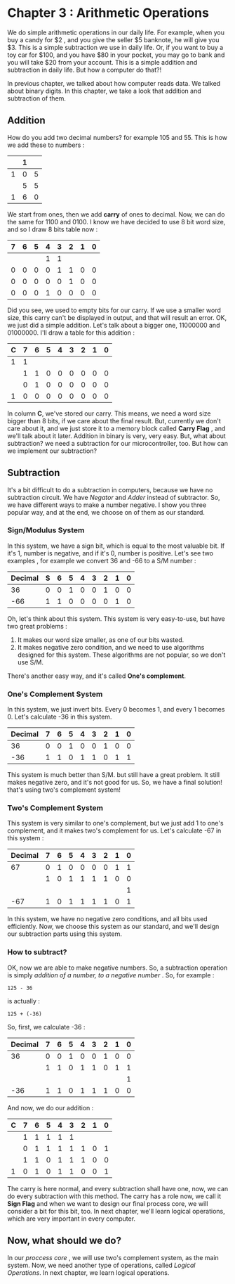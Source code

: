 # Chapter 3 : Arithmetic Operations
We do simple arithmetic operations in our daily life. For example, when you buy a candy for $2 , and you give the seller $5 banknote, he will give you $3. This is a simple subtraction we use in daily life. Or, if you want to buy a toy car for $100, and you have $80 in your pocket, you may go to bank and you will take $20 from your account. This is a simple addition and subtraction in daily life. But how a computer do that?! 

In previous chapter, we talked about how computer reads data. We talked about binary digits. In this chapter, we take a look that addition and subtraction of them. 

## Addition
How do you add two decimal numbers? for example 105 and 55. This is how we add these to numbers :

|   | 1   |    |
|---|:---:|---:|
|1  | 0   | 5  |
|   | 5   | 5  |
|1  | 6   | 0  |

We start from ones, then we add **carry** of ones to decimal. Now, we can do the same for 1100 and 0100. I know we have decided to use 8 bit word size, and so I draw 8 bits table now :

|7  |6    |5    |4    |3    |2    |1    |0  |
|---|:---:|:---:|:---:|:---:|:---:|:---:|--:|
|   |     |     |1    |1    |     |     |   |
|0|0|0|0|1|1|0|0|
|0|0|0|0|0|1|0|0|
|0|0|0|1|0|0|0|0|

Did you see, we used to empty bits for our carry. If we use a smaller word size, this carry can't be displayed in output, and that will result an error. OK, we just did a simple addition. Let's talk about a bigger one, 11000000 and 01000000. I'll draw a table for this addition :

|C  |7    |6    |5    |4    |3    |2    |1    |0   |
|---|:---:|:---:|:---:|:---:|:---:|:---:|:---:|---:|
|1  |1    |     |     |     |     |     |     |    |
|   |1    |1    |0    |0    |0    |0    |0    |0   |
|   |0    |1    |0    |0    |0    |0    |0    |0   |
|1  |0    |0    |0    |0    |0    |0    |0    |0   |

In column **C**, we've stored our carry. This means, we need a word size bigger than 8 bits, if we care about the final result. But, currently we don't care about it, and we just store it to a memory block called **Carry Flag** , and we'll talk about it later. Addition in binary is very, very easy. But, what about subtraction? we need a subtraction for our microcontroller, too. But how can we implement our subtraction?
## Subtraction
It's a bit difficult to do a subtraction in computers, because we have no subtraction circuit. We have *Negator* and *Adder* instead of subtractor. So, we have different ways to make a number negative. I show you three popular way, and at the end, we choose on of them as our standard. 
### Sign/Modulus System
In this system, we have a sign bit, which is equal to the most valuable bit. If it's 1, number is negative, and if it's 0, number is positive. Let's see two examples , for example we convert 36 and -66 to a S/M number :

|Decimal | S   | 6   | 5   | 4   | 3   | 2   | 1   | 0  |
|--------|:---:|:---:|:---:|:---:|:---:|:---:|:---:|---:|
|36      |0    |0    |1    |0    |0    |1    |0    |0   |
|-66     |1    |1    |0    |0    |0    |0    |1    |0   |

Oh, let's think about this system. This system is very easy-to-use, but have two great problems :

1. It makes our word size smaller, as one of our bits wasted. 
2. It makes negative zero condition, and we need to use algorithms designed for this system. These algorithms are not popular, so we don't use S/M. 

There's another easy way, and it's called **One's complement**. 
### One's Complement System
In this system, we just invert bits. Every 0 becomes 1, and every 1 becomes 0. Let's calculate -36 in this system. 

|Decimal | 7   | 6   | 5   | 4   | 3   | 2   | 1   | 0  |
|--------|:---:|:---:|:---:|:---:|:---:|:---:|:---:|---:|
|36      | 0   | 0   | 1   | 0   | 0   |1    | 0   | 0  |
|-36     | 1   | 1   | 0   | 1   | 1   |0    | 1   | 1  |

This system is much better than S/M. but still have a great problem. It still makes negative zero, and it's not good for us. So, we have a final solution! that's using two's complement system!

### Two's Complement System
This system is very similar to one's complement, but we just add 1 to one's complement, and it makes two's complement for us. Let's calculate -67 in this system :

|Decimal | 7   | 6   | 5   | 4   | 3   | 2   | 1   | 0  |
|--------|:---:|:---:|:---:|:---:|:---:|:---:|:---:|---:|
|67      | 0   |1    |0    |0    |0    |0    |1    |1   |
|        | 1   |0    |1    |1    |1    |1    |0    |0   |
|        |     |     |     |     |     |     |     |1   |
|-67     | 1   |0    |1    |1    |1    |1    |0    |1   |

In this system, we have no negative zero conditions, and all bits used efficiently. Now, we choose this system as our standard, and we'll design our subtraction parts using this system.

### How to subtract?
OK, now we are able to make negative numbers. So, a subtraction operation is simply *addition of a number, to a negative number* . So, for example :

```
125 - 36
```

is actually :

```
125 + (-36)
```

So, first, we calculate -36 :

|Decimal |7    |6    |5    |4    |3    |2    |1    |0   |
|--------|:---:|:---:|:---:|:---:|:---:|:---:|:---:|---:|
|36      |0    |0    |1    |0    |0    |1    |0    |0   |
|        |1    |1    |0    |1    |1    |0    |1    |1   |
|        |     |     |     |     |     |     |     |1   |
|-36     |1    |1    |0    |1    |1    |1    |0    |0   |

And now, we do our addition :

|C  |7    | 6   | 5   | 4   | 3   | 2   | 1   | 0  |
|---|:---:|:---:|:---:|:---:|:---:|:---:|:---:|---:|
|   |1    |1    |1    |1    |1    |     |     |    |
|   |0    |1    |1    |1    |1    |1    |0    |1   |
|   |1    |1    |0    |1    |1    |1    |0    |0   |
|1  |0    |1    |0    |1    |1    |0    |0    |1   |


The carry is here normal, and every subtraction shall have one, now, we can do every subtraction with this method. The carry has a role now, we call it **Sign Flag** and when we want to design our final process core, we will consider a bit for this bit, too. In next chapter, we'll learn logical operations, which are very important in every computer. 

## Now, what should we do?
In our *proccess core* , we will use two's complement system, as the main system. Now, we need another type of operations, called *Logical Operations*. In next chapter, we learn logical operations. 
